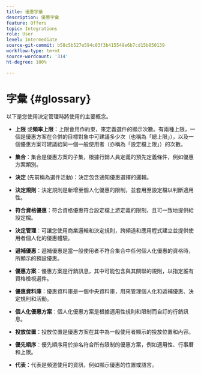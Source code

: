 ```yaml
---
title: 優惠字彙
description: 優惠字彙
feature: Offers
topic: Integrations
role: User
level: Intermediate
source-git-commit: b58c5b527e594c03f3b415549e6b7cd15b050139
workflow-type: tm+mt
source-wordcount: '314'
ht-degree: 100%

---
```


# 字彙 {#glossary}

以下是您使用決定管理時將使用的主要概念。

* **上限** 或&#x200B;**頻率上限**：上限會用作約束，來定義選件的顯示次數。有兩種上限，一個是優惠方案在合併的目標對象中可建議多少次（也稱為「總上限」），以及一個優惠方案可建議給同一個一般使用者（亦稱為「設定檔上限」）的次數。

* **集合**：集合是優惠方案的子集，根據行銷人員定義的預先定義條件，例如優惠方案類別。

* **決定** (先前稱為選件活動)：決定包含通知優惠選擇的邏輯。

* **決定規則**：決定規則是新增至個人化優惠的限制，並套用至設定檔以判斷適用性。

* **符合資格優惠**：符合資格優惠符合設定檔上游定義的限制，且可一致地提供給設定檔。

* **決定管理**：可讓您使用商業邏輯和決定規則，跨頻道和應用程式建立並提供使用者個人化的優惠體驗。

* **遞補優惠**：遞補優惠是當一般使用者不符合集合中任何個人化優惠的資格時，所顯示的預設優惠。

* **優惠方案**：優惠方案是行銷訊息，其中可能包含與其關聯的規則，以指定誰有資格檢視選件。

* **優惠資料庫**：優惠資料庫是一個中央資料庫，用來管理個人化和遞補優惠、決定規則和活動。

* **個人化優惠方案**：個人化優惠方案是根據適用性規則和限制而自訂的行銷訊息。

* **投放位置**：投放位置是優惠方案在其中為一般使用者顯示的投放位置和內容。

* **優先順序**：優先順序用於排名符合所有限制的優惠方案，例如適用性、行事曆和上限。

* **代表**：代表是頻道使用的資訊，例如顯示優惠的位置或語言。
